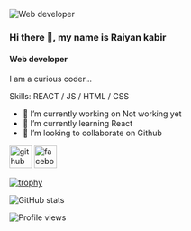 ![Web developer](https://scontent.fdac7-1.fna.fbcdn.net/v/t39.30808-6/272860051_2721445244827776_3590363078880878423_n.jpg?_nc_cat=106&ccb=1-5&_nc_sid=e3f864&_nc_ohc=SCqKKGVNqhMAX_WWjbP&_nc_ht=scontent.fdac7-1.fna&oh=00_AT99IlSfjSv5oRZu4v420DdBm6kWjBJpnZhiamG5SVC4PA&oe=623D33B8)

### Hi there 👋, my name is Raiyan kabir
#### Web developer


I am a curious coder...

Skills: REACT / JS / HTML / CSS

- 🔭 I’m currently working on Not working yet 
- 🌱 I’m currently learning React 
- 👯 I’m looking to collaborate on Github 


[<img src='https://cdn.jsdelivr.net/npm/simple-icons@3.0.1/icons/github.svg' alt='github' height='40'>](https://github.com/Raiyan109)  [<img src='https://cdn.jsdelivr.net/npm/simple-icons@3.0.1/icons/facebook.svg' alt='facebook' height='40'>](https://www.facebook.com/https://www.facebook.com/profile.php?id=100008869806599)  

[![trophy](https://github-profile-trophy.vercel.app/?username=Raiyan109)](https://github.com/ryo-ma/github-profile-trophy)

![GitHub stats](https://github-readme-stats.vercel.app/api?username=Raiyan109&show_icons=true)  

![Profile views](https://gpvc.arturio.dev/Raiyan109)  

